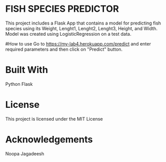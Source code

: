 # FISH SPECIES PREDICTOR
This project includes a Flask App that contains a model for predicting fish species using its Weight, Lenght1, Lenght2, Lenght3, Height, and Width.
Model was created using LogisticRegression on a test data.


#How to use
Go to https://my-lab4.herokuapp.com/predict and enter required parameters and then click on "Predict" button.

# Built With
Python
Flask

# License
This project is licensed under the MIT License

# Acknowledgements
Noopa Jagadeesh
